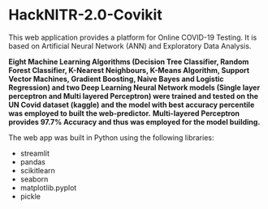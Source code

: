   # HackNITR-2.0-Covikit

This web application provides a platform for Online COVID-19 Testing. It is based on Artificial Neural Network (ANN) and Exploratory Data Analysis.

**Eight Machine Learning Algorithms (Decision Tree Classifier, Random Forest Classifier, K-Nearest Neighbours, K-Means Algorithm, Support Vector Machines, Gradient Boosting, Naive Bayes and Logistic Regression) and two Deep Learning Neural Network models (Single layer perceptron and Multi layered Perceptron) were trained and tested on the UN Covid dataset (kaggle) and the model with best accuracy percentile was employed to built the web-predictor.**
 **Multi-layered Perceptron provides 97.7% Accuracy and thus was employed for the model building.**

The web app was built in Python using the following libraries:

* streamlit
* pandas
* scikitlearn
* seaborn
* matplotlib.pyplot
* pickle
